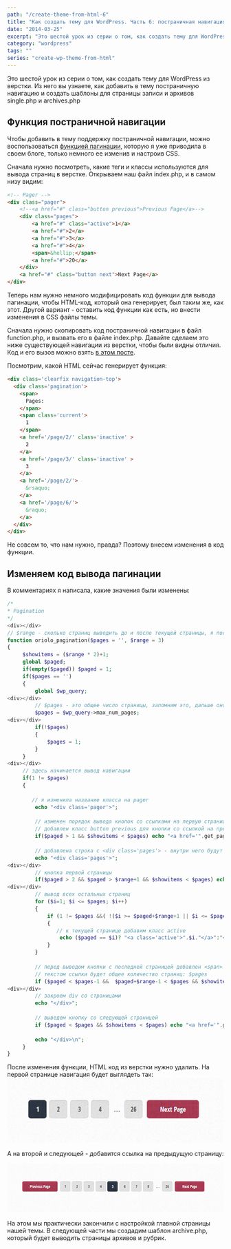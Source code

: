 ```yaml
---
path: "/create-theme-from-html-6"
title: "Как создать тему для WordPress. Часть 6: постраничная навигация"
date: "2014-03-25"
excerpt: "Это шестой урок из серии о том, как создать тему для WordPress из верстки. Из него вы узнаете, как добавить в тему постраничную навигацию и создать шаблоны для страницы записи и архивов single.php и archives.php"
category: "wordpress"
tags: ""
series: "create-wp-theme-from-html"
---
```


Это шестой урок из серии о том, как создать тему для WordPress из верстки. Из него вы узнаете, как добавить в тему постраничную навигацию и создать шаблоны для страницы записи и архивов single.php и archives.php

## Функция постраничной навигации

Чтобы добавить в тему поддержку постраничной навигации, можно воспользоваться [функцией пагинации](http://oriolo.ru/paginatsiya/), которую я уже приводила в своем блоге, только немного ее изменив и настроив CSS.

Сначала нужно посмотреть, какие теги и классы используются для вывода страниц в верстке. Открываем наш файл index.php, и в самом низу видим:

```html
<!-- Pager -->
<div class="pager">
	<!--<a href="#" class="button previous">Previous Page</a>-->
	<div class="pages">
		<a href="#" class="active">1</a>
		<a href="#">2</a>
		<a href="#">3</a>
		<a href="#">4</a>
		<span>&hellip;</span>
		<a href="#">20</a>
	</div>
	<a href="#" class="button next">Next Page</a>
</div>
```

Теперь нам нужно немного модифицировать код функции для вывода пагинации, чтобы HTML-код, который она генерирует, был таким же, как этот. Другой вариант - оставить код функции как есть, но внести изменения в CSS файлы темы.

Сначала нужно скопировать код постраничной навигации в файл function.php, и вызвать его в файле index.php. Давайте сделаем это ниже существующей навигации из верстки, чтобы были видны отличия. Код и его вызов можно взять [в этом посте](http://oriolo.ru/paginatsiya/).

Посмотрим, какой HTML сейчас генерирует функция:

```html
<div class='clearfix navigation-top'>
  <div class='pagination'>
    <span>
      Pages: 
    </span>
    <span class='current'>
      1
    </span>
    <a href='/page/2/' class='inactive' >
      2
    </a>
    <a href='/page/3/' class='inactive' >
      3
    </a>
    <a href='/page/2/'>
      &rsaquo;
    </a>
    <a href='/page/6/'>
      &raquo;
    </a>
  </div>
</div>
```

Не совсем то, что нам нужно, правда? Поэтому внесем изменения в код функции.

## Изменяем код вывода пагинации

В комментариях я написала, какие значения были изменены:

```php
/* 
* Pagination
*/
<div></div>
// $range - сколько страниц выводить до и после текущей страницы, я поставила 3
function oriolo_pagination($pages = '', $range = 3)
{
     $showitems = ($range * 2)+1;
     global $paged;
     if(empty($paged)) $paged = 1;
     if($pages == '')
     {
         global $wp_query;
<div></div>
         // $pages - это общее число страницы, запомним это, дальше оно нам понадобится
         $pages = $wp_query->max_num_pages;
<div></div>
         if(!$pages)
         {
             $pages = 1;
         }
     }
<div></div>
     // здесь начинается вывод навигации
     if(1 != $pages)
     { 
        
        // я изменила название класса на pager
         echo "<div class='pager'>";
         
         // изменен порядок вывода кнопок со ссылками на первую страницу и на предыдущую
         // добавлен класс button previous для кнопки со ссылкой на предыдущую страницу
         if($paged > 1 && $showitems < $pages) echo "<a href='".get_pagenum_link($paged - 1)."' class='button previous'> " . __('Previous Page', 'striped') . " </a>";
         
         // добавлена строка с <div class='pages'> - внутри него будут кнопки со страницами
         echo "<div class='pages'>";
<div></div>
         // кнопка первой страницы
         if($paged > 2 && $paged > $range+1 && $showitems < $pages) echo "<a href='".get_pagenum_link(1)."'>1</a>";
<div></div>
         // вывод всех остальных страниц
         for ($i=1; $i <= $pages; $i++)
         {
             if (1 != $pages &&( !($i >= $paged+$range+1 || $i <= $paged-$range-1) || $pages <= $showitems ))
             {
                // к текущей странице добавим класс active
                 echo ($paged == $i)? "<a class='active'>".$i."</a>":"<a href='".get_pagenum_link($i)."' >".$i."</a>";
             }
         }
         
         // перед выводом кнопки с последней страницей добавлен <span> с многоточием
         // текстом ссылки будет общее количество страниц: $pages
         if ($paged < $pages-1 &&  $paged+$range-1 < $pages && $showitems < $pages) echo "<span>…</span><a href='".get_pagenum_link($pages)."'> $pages </a>";
<div></div>
         // закроем div со страницами
         echo "</div>";
         
         // выведем кнопку со следующей страницей
         if ($paged < $pages && $showitems < $pages) echo "<a href='".get_pagenum_link($paged + 1)."' class='button next'>" . __('Next Page', 'striped') . "</a>";
         
         echo "</div>\n";
     }
}
```

После изменения функции, HTML код из верстки нужно удалить. На первой странице навигация будет выглядеть так: [![pager1](images/pager1.png)](http://oriolo.ru/wp-content/uploads/2014/03/pager1.png)

А на второй и следующей - добавится ссылка на предыдущую страницу:

[![pager2](images/pager2.png)](http://oriolo.ru/wp-content/uploads/2014/03/pager2.png)

На этом мы практически закончили с настройкой главной страницы нашей темы. В следующей части мы создадим шаблон archive.php, который будет выводить страницы архивов и рубрик.
